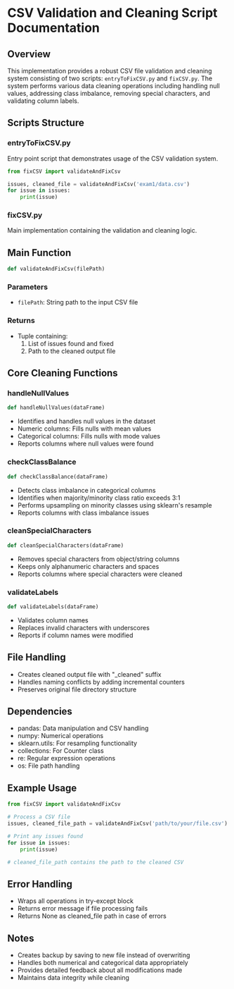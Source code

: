 # CSV Validation and Cleaning Script Documentation

## Overview
This implementation provides a robust CSV file validation and cleaning system consisting of two scripts: `entryToFixCSV.py` and `fixCSV.py`. The system performs various data cleaning operations including handling null values, addressing class imbalance, removing special characters, and validating column labels.

## Scripts Structure

### entryToFixCSV.py
Entry point script that demonstrates usage of the CSV validation system.
```python
from fixCSV import validateAndFixCsv

issues, cleaned_file = validateAndFixCsv('exam1/data.csv')
for issue in issues:
    print(issue)
```

### fixCSV.py
Main implementation containing the validation and cleaning logic.

## Main Function
```python
def validateAndFixCsv(filePath)
```
### Parameters
- `filePath`: String path to the input CSV file

### Returns
- Tuple containing:
  1. List of issues found and fixed
  2. Path to the cleaned output file

## Core Cleaning Functions

### handleNullValues
```python
def handleNullValues(dataFrame)
```
- Identifies and handles null values in the dataset
- Numeric columns: Fills nulls with mean values
- Categorical columns: Fills nulls with mode values
- Reports columns where null values were found

### checkClassBalance
```python
def checkClassBalance(dataFrame)
```
- Detects class imbalance in categorical columns
- Identifies when majority/minority class ratio exceeds 3:1
- Performs upsampling on minority classes using sklearn's resample
- Reports columns with class imbalance issues

### cleanSpecialCharacters
```python
def cleanSpecialCharacters(dataFrame)
```
- Removes special characters from object/string columns
- Keeps only alphanumeric characters and spaces
- Reports columns where special characters were cleaned

### validateLabels
```python
def validateLabels(dataFrame)
```
- Validates column names
- Replaces invalid characters with underscores
- Reports if column names were modified

## File Handling
- Creates cleaned output file with "_cleaned" suffix
- Handles naming conflicts by adding incremental counters
- Preserves original file directory structure

## Dependencies
- pandas: Data manipulation and CSV handling
- numpy: Numerical operations
- sklearn.utils: For resampling functionality
- collections: For Counter class
- re: Regular expression operations
- os: File path handling

## Example Usage
```python
from fixCSV import validateAndFixCsv

# Process a CSV file
issues, cleaned_file_path = validateAndFixCsv('path/to/your/file.csv')

# Print any issues found
for issue in issues:
    print(issue)

# cleaned_file_path contains the path to the cleaned CSV
```

## Error Handling
- Wraps all operations in try-except block
- Returns error message if file processing fails
- Returns None as cleaned_file path in case of errors

## Notes
- Creates backup by saving to new file instead of overwriting
- Handles both numerical and categorical data appropriately
- Provides detailed feedback about all modifications made
- Maintains data integrity while cleaning
